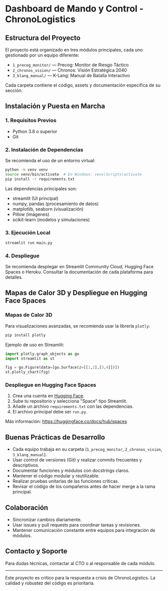 # Dashboard de Mando y Control - ChronoLogistics

## Estructura del Proyecto

El proyecto está organizado en tres módulos principales, cada uno gestionado por un equipo diferente:

- `1_precog_monitor/` — Precog: Monitor de Riesgo Táctico
- `2_chronos_vision/` — Chronos: Visión Estratégica 2040
- `3_klang_manual/` — K-Lang: Manual de Batalla Interactivo

Cada carpeta contiene el código, assets y documentación específica de su sección.

## Instalación y Puesta en Marcha

### 1. Requisitos Previos
- Python 3.8 o superior
- Git

### 2. Instalación de Dependencias

Se recomienda el uso de un entorno virtual:

```bash
python -m venv venv
source venv/bin/activate  # En Windows: venv\Scripts\activate
pip install -r requirements.txt
```

Las dependencias principales son:
- streamlit (UI principal)
- numpy, pandas (procesamiento de datos)
- matplotlib, seaborn (visualización)
- Pillow (imágenes)
- scikit-learn (modelos y simulaciones)

### 3. Ejecución Local

```bash
streamlit run main.py
```

### 4. Despliegue

Se recomienda desplegar en Streamlit Community Cloud, Hugging Face Spaces o Heroku. Consultar la documentación de cada plataforma para detalles.

## Mapas de Calor 3D y Despliegue en Hugging Face Spaces

### Mapas de Calor 3D
Para visualizaciones avanzadas, se recomienda usar la librería `plotly`:

```bash
pip install plotly
```

Ejemplo de uso en Streamlit:
```python
import plotly.graph_objects as go
import streamlit as st

fig = go.Figure(data=[go.Surface(z=[[1,2],[3,4]])])
st.plotly_chart(fig)
```

### Despliegue en Hugging Face Spaces
1. Crea una cuenta en [Hugging Face](https://huggingface.co/).
2. Sube tu repositorio y selecciona "Space" tipo Streamlit.
3. Añade un archivo `requirements.txt` con las dependencias.
4. El archivo principal debe ser `run.py`.

Más información: https://huggingface.co/docs/hub/spaces

## Buenas Prácticas de Desarrollo

- Cada equipo trabaja en su carpeta (`1_precog_monitor`, `2_chronos_vision`, `3_klang_manual`).
- Usar control de versiones (Git) y realizar commits frecuentes y descriptivos.
- Documentar funciones y módulos con docstrings claros.
- Mantener el código modular y reutilizable.
- Realizar pruebas unitarias de las funciones críticas.
- Revisar el código de los compañeros antes de hacer merge a la rama principal.

## Colaboración

- Sincronizar cambios diariamente.
- Usar issues y pull requests para coordinar tareas y revisiones.
- Mantener comunicación constante entre equipos para integración de módulos.

## Contacto y Soporte

Para dudas técnicas, contactar al CTO o al responsable de cada módulo.

---

Este proyecto es crítico para la respuesta a crisis de ChronoLogistics. La calidad y robustez del código es prioritaria.